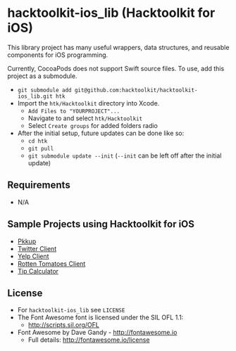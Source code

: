 hacktoolkit-ios_lib (Hacktoolkit for iOS)
=========================================

This library project has many useful wrappers, data structures, and reusable components for iOS programming.

Currently, CocoaPods does not support Swift source files. To use, add this project as a submodule.

* `git submodule add git@github.com:hacktoolkit/hacktoolkit-ios_lib.git htk`
* Import the `htk/Hacktoolkit` directory into Xcode.
  * `Add Files to "YOURPROJECT"...`
  * Navigate to and select `htk/Hacktoolkit`
  * Select `Create groups` for added folders radio
* After the initial setup, future updates can be done like so:
  * `cd htk`
  * `git pull`
  * `git submodule update --init` (`--init` can be left off after the initial update)

## Requirements

* N/A

## Sample Projects using Hacktoolkit for iOS

* [Pkkup](https://github.com/pkkup/Pkkup-iOS)
* [Twitter Client](https://github.com/hacktoolkit/htk-ios-Twitter)
* [Yelp Client](https://github.com/hacktoolkit/htk-ios-Yelp)
* [Rotten Tomatoes Client](https://github.com/hacktoolkit/htk-ios-RottenTomatoes)
* [Tip Calculator](https://github.com/hacktoolkit/htk-ios-TipCalculator)

## License

* For `hacktoolkit-ios_lib` see `LICENSE`
* The Font Awesome font is licensed under the SIL OFL 1.1:
  * <http://scripts.sil.org/OFL>
* Font Awesome by Dave Gandy - <http://fontawesome.io>
  * Full details: <http://fontawesome.io/license>
